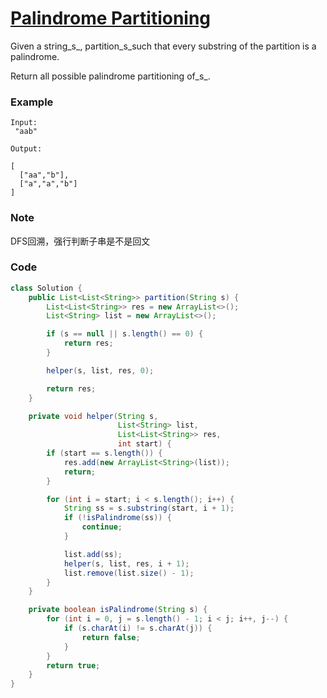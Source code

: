 # [Palindrome Partitioning](https://leetcode.com/problems/palindrome-partitioning/description/)

Given a string_s_, partition\_s\_such that every substring of the partition is a palindrome.

Return all possible palindrome partitioning of_s_.

### **Example**

```
Input:
 "aab"

Output:

[
  ["aa","b"],
  ["a","a","b"]
]
```

### Note

DFS回溯，强行判断子串是不是回文

### Code

```java
class Solution {
    public List<List<String>> partition(String s) {
        List<List<String>> res = new ArrayList<>();
        List<String> list = new ArrayList<>();

        if (s == null || s.length() == 0) {
            return res;
        }

        helper(s, list, res, 0);

        return res;
    }

    private void helper(String s, 
                        List<String> list,
                        List<List<String>> res,
                        int start) {
        if (start == s.length()) {
            res.add(new ArrayList<String>(list));
            return;
        }

        for (int i = start; i < s.length(); i++) {
            String ss = s.substring(start, i + 1);
            if (!isPalindrome(ss)) {
                continue;
            }

            list.add(ss);
            helper(s, list, res, i + 1);
            list.remove(list.size() - 1);
        }
    }

    private boolean isPalindrome(String s) {
        for (int i = 0, j = s.length() - 1; i < j; i++, j--) {
            if (s.charAt(i) != s.charAt(j)) {
                return false;
            }
        }
        return true;
    }
}
```



